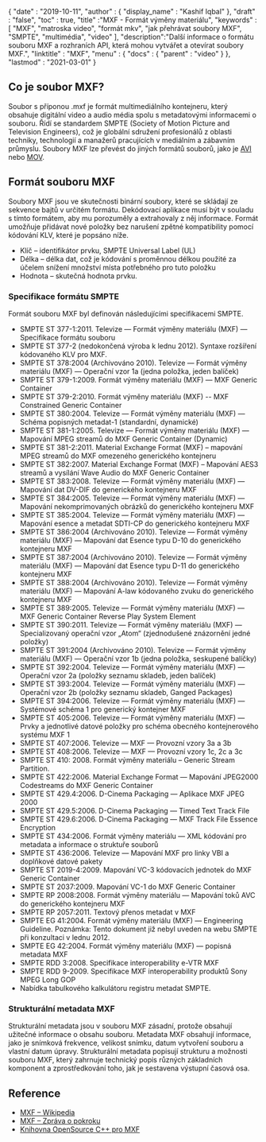 {
  "date" : "2019-10-11",
  "author" : {
    "display_name" : "Kashif Iqbal"
},
  "draft" : "false",
  "toc" : true,
  "title" :"MXF - Formát výměny materiálu",
  "keywords" :[ "MXF", "matroska video", "formát mkv", "jak přehrávat soubory MXF", "SMPTE", "multimédia", "video" ],
  "description":"Další informace o formátu souboru MXF a rozhraních API, která mohou vytvářet a otevírat soubory MXF.",
  "linktitle" : "MXF",
  "menu" : {
    "docs" : {
      "parent" : "video"
}
},
  "lastmod" : "2021-03-01"
}

## Co je soubor MXF?

Soubor s příponou .mxf je formát multimediálního kontejneru, který obsahuje digitální video a audio média spolu s metadatovými informacemi o souboru. Řídí se standardem SMPTE (Society of Motion Picture and Television Engineers), což je globální sdružení profesionálů z oblasti techniky, technologií a manažerů pracujících v mediálním a zábavním průmyslu. Soubory MXF lze převést do jiných formátů souborů, jako je [AVI](/cs/video/avi/) nebo [MOV](/cs/video/mov/).

## Formát souboru MXF

Soubory MXF jsou ve skutečnosti binární soubory, které se skládají ze sekvence bajtů v určitém formátu. Dekódovací aplikace musí být v souladu s tímto formátem, aby mu porozuměly a extrahovaly z něj informace. Formát umožňuje přidávat nové položky bez narušení zpětné kompatibility pomocí kódování KLV, které je popsáno níže.

* Klíč – identifikátor prvku, SMPTE Universal Label (UL)
* Délka – délka dat, což je kódování s proměnnou délkou použité za účelem snížení množství místa potřebného pro tuto položku
* Hodnota – skutečná hodnota prvku.

### Specifikace formátu SMPTE

Formát souboru MXF byl definován následujícími specifikacemi SMPTE.

* SMPTE ST 377-1:2011. Televize — Formát výměny materiálu (MXF) — Specifikace formátu souboru
* SMPTE ST 377-2 (nedokončená výroba k lednu 2012). Syntaxe rozšíření kódovaného KLV pro MXF.
* SMPTE ST 378:2004 (Archivováno 2010). Televize — Formát výměny materiálu (MXF) — Operační vzor 1a (jedna položka, jeden balíček)
* SMPTE ST 379-1:2009. Formát výměny materiálu (MXF) — MXF Generic Container
* SMPTE ST 379-2:2010. Formát výměny materiálu (MXF) -- MXF Constrained Generic Container
* SMPTE ST 380:2004. Televize — Formát výměny materiálu (MXF) — Schéma popisných metadat-1 (standardní, dynamické)
* SMPTE ST 381-1:2005. Televize — Formát výměny materiálu (MXF) — Mapování MPEG streamů do MXF Generic Container (Dynamic)
* SMPTE ST 381-2:2011. Material Exchange Format (MXF) – mapování MPEG streamů do MXF omezeného generického kontejneru
* SMPTE ST 382:2007. Material Exchange Format (MXF) – Mapování AES3 streamů a vysílání Wave Audio do MXF Generic Container
* SMPTE ST 383:2008. Televize — Formát výměny materiálu (MXF) — Mapování dat DV-DIF do generického kontejneru MXF
* SMPTE ST 384:2005. Televize — Formát výměny materiálu (MXF) — Mapování nekomprimovaných obrázků do generického kontejneru MXF
* SMPTE ST 385:2004. Televize — Formát výměny materiálu (MXF) — Mapování esence a metadat SDTI-CP do generického kontejneru MXF
* SMPTE ST 386:2004 (Archivováno 2010). Televize — Formát výměny materiálu (MXF) — Mapování dat Esence typu D-10 do generického kontejneru MXF
* SMPTE ST 387:2004 (Archivováno 2010). Televize — Formát výměny materiálu (MXF) — Mapování dat Esence typu D-11 do generického kontejneru MXF
* SMPTE ST 388:2004 (Archivováno 2010). Televize — Formát výměny materiálu (MXF) — Mapování A-law kódovaného zvuku do generického kontejneru MXF
* SMPTE ST 389:2005. Televize — Formát výměny materiálu (MXF) — MXF Generic Container Reverse Play System Element
* SMPTE ST 390:2011. Televize — Formát výměny materiálu (MXF) — Specializovaný operační vzor „Atom“ (zjednodušené znázornění jedné položky)
* SMPTE ST 391:2004 (Archivováno 2010). Televize — Formát výměny materiálu (MXF) — Operační vzor 1b (jedna položka, seskupené balíčky)
* SMPTE ST 392:2004. Televize — Formát výměny materiálu (MXF) — Operační vzor 2a (položky seznamu skladeb, jeden balíček)
* SMPTE ST 393:2004. Televize — Formát výměny materiálu (MXF) — Operační vzor 2b (položky seznamu skladeb, Ganged Packages)
* SMPTE ST 394:2006. Televize — Formát výměny materiálu (MXF) — Systémové schéma 1 pro generický kontejner MXF
* SMPTE ST 405:2006. Televize — Formát výměny materiálu (MXF) — Prvky a jednotlivé datové položky pro schéma obecného kontejnerového systému MXF 1
* SMPTE ST 407:2006. Televize — MXF — Provozní vzory 3a a 3b
* SMPTE ST 408:2006. Televize — MXF — Provozní vzory 1c, 2c a 3c
* SMPTE ST 410: 2008. Formát výměny materiálu – Generic Stream Partition.
* SMPTE ST 422:2006. Material Exchange Format — Mapování JPEG2000 Codestreams do MXF Generic Container
* SMPTE ST 429.4:2006. D-Cinema Packaging — Aplikace MXF JPEG 2000
* SMPTE ST 429.5:2006. D-Cinema Packaging — Timed Text Track File
* SMPTE ST 429.6:2006. D-Cinema Packaging — MXF Track File Essence Encryption
* SMPTE ST 434:2006. Formát výměny materiálu — XML kódování pro metadata a informace o struktuře souborů
* SMPTE ST 436:2006. Televize — Mapování MXF pro linky VBI a doplňkové datové pakety
* SMPTE ST 2019-4:2009. Mapování VC-3 kódovacích jednotek do MXF Generic Container
* SMPTE ST 2037:2009. Mapování VC-1 do MXF Generic Container
* SMPTE RP 2008:2008. Formát výměny materiálu — Mapování toků AVC do generického kontejneru MXF
* SMPTE RP 2057:2011. Textový přenos metadat v MXF
* SMPTE EG 41:2004. Formát výměny materiálu (MXF) — Engineering Guideline. Poznámka: Tento dokument již nebyl uveden na webu SMPTE při konzultaci v lednu 2012.
* SMPTE EG 42:2004. Formát výměny materiálu (MXF) — popisná metadata MXF
* SMPTE RDD 3:2008. Specifikace interoperability e-VTR MXF
* SMPTE RDD 9-2009. Specifikace MXF interoperability produktů Sony MPEG Long GOP
* Nabídka tabulkového kalkulátoru registru metadat SMPTE.

### Strukturální metadata MXF

Strukturální metadata jsou v souboru MXF zásadní, protože obsahují užitečné informace o obsahu souboru. Metadata MXF obsahují informace, jako je snímková frekvence, velikost snímku, datum vytvoření souboru a vlastní datum úpravy. Strukturální metadata popisují strukturu a možnosti souboru MXF, který zahrnuje technický popis různých základních komponent a zprostředkování toho, jak je sestavena výstupní časová osa.

## Reference

* [MXF – Wikipedia](https://en.wikipedia.org/wiki/Material_Exchange_Format)
* [MXF – Zpráva o pokroku](https://tech.ebu.ch/docs/techreview/trev_2010-Q3_MXF-1.pdf)
* [Knihovna OpenSource C++ pro MXF](http://www.freemxf.org/)

